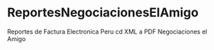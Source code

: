 # ReportesNegociacionesElAmigo
Reportes de Factura Electronica Peru cd XML a PDF Negociaciones el Amigo
